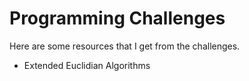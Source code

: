 Programming Challenges
======================

Here are some resources that I get from the challenges.

* Extended Euclidian Algorithms
